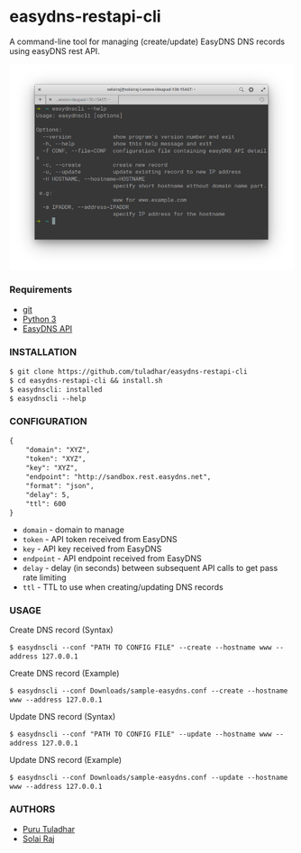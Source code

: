 # easydns-restapi-cli

A command-line tool for managing (create/update) EasyDNS DNS records using easyDNS rest API.

![Sample Screenshot](./docs/example.png)

### Requirements

- [git](https://git-scm.com/downloads) 
- [Python 3](https://www.python.org/downloads/)
- [EasyDNS API](https://docs.sandbox.rest.easydns.net/)

### INSTALLATION
```
$ git clone https://github.com/tuladhar/easydns-restapi-cli
$ cd easydns-restapi-cli && install.sh
$ easydnscli: installed
$ easydnscli --help

```

### CONFIGURATION
```
{
	"domain": "XYZ",
	"token": "XYZ",
	"key": "XYZ",
	"endpoint": "http://sandbox.rest.easydns.net",
	"format": "json",
	"delay": 5,
	"ttl": 600
}
```

* `domain` - domain to manage
* `token` - API token received from EasyDNS
* `key` - API key received from EasyDNS
* `endpoint` - API endpoint received from EasyDNS
* `delay` - delay (in seconds) between subsequent API calls to get pass rate limiting
* `ttl` - TTL to use when creating/updating DNS records 

### USAGE

Create DNS record (Syntax)

```
$ easydnscli --conf "PATH TO CONFIG FILE" --create --hostname www --address 127.0.0.1
```
Create DNS record (Example)

```
$ easydnscli --conf Downloads/sample-easydns.conf --create --hostname www --address 127.0.0.1
```

Update DNS record (Syntax)

```
$ easydnscli --conf "PATH TO CONFIG FILE" --update --hostname www --address 127.0.0.1
```
Update DNS record (Example)

```
$ easydnscli --conf Downloads/sample-easydns.conf --update --hostname www --address 127.0.0.1
```

### AUTHORS
- [Puru Tuladhar](github.com/tuladhar)
- [Solai Raj](gitub.com/RajSolai)
